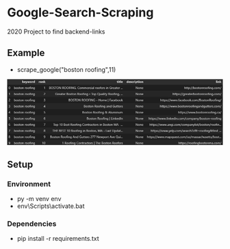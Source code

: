 # Google-Search-Scraping

2020 Project to find backend-links

## Example

- scrape_google("boston roofing",11)

![Boston Roofing](assets/boston_roofing.PNG)

## Setup

### Environment

- py -m venv env
- env\Scripts\activate.bat

### Dependencies

- pip install -r requirements.txt

